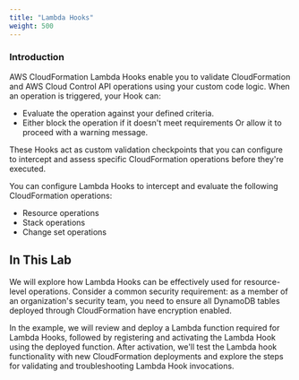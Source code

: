 ```yaml
---
title: "Lambda Hooks"
weight: 500
---
```


### Introduction

AWS CloudFormation Lambda Hooks enable you to validate CloudFormation and AWS Cloud Control API operations using your custom code logic. When an operation is triggered, your Hook can:

* Evaluate the operation against your defined criteria.
* Either block the operation if it doesn't meet requirements
  Or allow it to proceed with a warning message.

These Hooks act as custom validation checkpoints that you can configure to intercept and assess specific CloudFormation operations before they're executed.

You can configure Lambda Hooks to intercept and evaluate the following CloudFormation operations:
* Resource operations
* Stack operations
* Change set operations

## In This Lab

We will explore how Lambda Hooks can be effectively used for resource-level operations. Consider a common security requirement: as a member of an organization's security team, you need to ensure all DynamoDB tables deployed through CloudFormation have encryption enabled.

In the example, we will review and deploy a Lambda function required for Lambda Hooks, followed by registering and activating the Lambda Hook using the deployed function. After activation, we'll test the Lambda hook functionality with new CloudFormation deployments and explore the steps for validating and troubleshooting Lambda Hook invocations.
